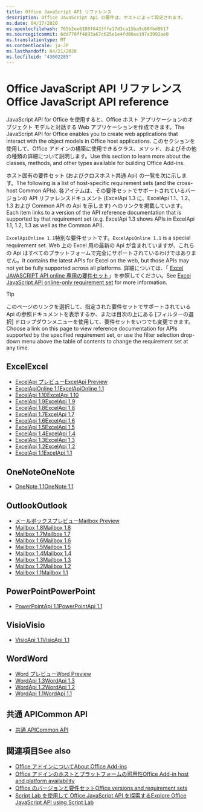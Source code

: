 ```yaml
---
title: Office JavaScript API リファレンス
description: Office JavaScript Api の要件は、ホストによって設定されます。
ms.date: 04/17/2020
ms.openlocfilehash: 765b2ee6108f6433ffe17d3ca15ba9c68fbd9617
ms.sourcegitcommit: 6dd770ff4893a67c625e1e4fd06ee197a3992ae0
ms.translationtype: MT
ms.contentlocale: ja-JP
ms.lasthandoff: 04/21/2020
ms.locfileid: "43602285"
---
```

# <a name="office-javascript-api-reference"></a><span data-ttu-id="1372c-103">Office JavaScript API リファレンス</span><span class="sxs-lookup"><span data-stu-id="1372c-103">Office JavaScript API reference</span></span>

<span data-ttu-id="1372c-104">JavaScript API for Office を使用すると、Office ホスト アプリケーションのオブジェクト モデルと対話する Web アプリケーションを作成できます。</span><span class="sxs-lookup"><span data-stu-id="1372c-104">The JavaScript API for Office enables you to create web applications that interact with the object models in Office host applications.</span></span> <span data-ttu-id="1372c-105">このセクションを使用して、Office アドインの構築に使用できるクラス、メソッド、およびその他の種類の詳細について説明します。</span><span class="sxs-lookup"><span data-stu-id="1372c-105">Use this section to learn more about the classes, methods, and other types available for building Office Add-ins.</span></span>

<span data-ttu-id="1372c-106">ホスト固有の要件セット (およびクロスホスト共通 Api) の一覧を次に示します。</span><span class="sxs-lookup"><span data-stu-id="1372c-106">The following is a list of host-specific requirement sets (and the cross-host Common APIs).</span></span> <span data-ttu-id="1372c-107">各アイテムは、その要件セットでサポートされているバージョンの API リファレンスドキュメント (ExcelApi 1.3 に、ExcelApi 1.1、1.2、1.3 および Common API の Api を示します) へのリンクを掲載しています。</span><span class="sxs-lookup"><span data-stu-id="1372c-107">Each item links to a version of the API reference documentation that is supported by that requirement set (e.g. ExcelApi 1.3 shows APIs in ExcelApi 1.1, 1.2, 1.3 as well as the Common API).</span></span>

<span data-ttu-id="1372c-108">`ExcelApiOnline 1.1`特別な要件セットです。</span><span class="sxs-lookup"><span data-stu-id="1372c-108">`ExcelApiOnline 1.1` is a special requirement set.</span></span> <span data-ttu-id="1372c-109">Web 上の Excel 用の最新の Api が含まれていますが、これらの Api はすべてのプラットフォームで完全にサポートされているわけではありません。</span><span class="sxs-lookup"><span data-stu-id="1372c-109">It contains the latest APIs for Excel on the web, but those APIs may not yet be fully supported across all platforms.</span></span> <span data-ttu-id="1372c-110">詳細については、「 [Excel JAVASCRIPT API online 専用の要件セット](/office/dev/add-ins/reference/requirement-sets/excel-api-online-requirement-set)」を参照してください。</span><span class="sxs-lookup"><span data-stu-id="1372c-110">See [Excel JavaScript API online-only requirement set](/office/dev/add-ins/reference/requirement-sets/excel-api-online-requirement-set) for more information.</span></span>

> [!TIP]
> <span data-ttu-id="1372c-111">このページのリンクを選択して、指定された要件セットでサポートされている Api の参照ドキュメントを表示するか、または目次の上にある [フィルターの選択] ドロップダウンメニューを使用して、要件セットをいつでも変更できます。</span><span class="sxs-lookup"><span data-stu-id="1372c-111">Choose a link on this page to view reference documentation for APIs supported by the specified requirement set, or use the filter selection drop-down menu above the table of contents to change the requirement set at any time.</span></span>

## <a name="excel"></a><span data-ttu-id="1372c-112">Excel</span><span class="sxs-lookup"><span data-stu-id="1372c-112">Excel</span></span>

- [<span data-ttu-id="1372c-113">ExcelApi プレビュー</span><span class="sxs-lookup"><span data-stu-id="1372c-113">ExcelApi Preview</span></span>](/javascript/api/excel?view=excel-js-preview)
- [<span data-ttu-id="1372c-114">ExcelApiOnline 1.1</span><span class="sxs-lookup"><span data-stu-id="1372c-114">ExcelApiOnline 1.1</span></span>](/javascript/api/excel?view=excel-js-online)
- [<span data-ttu-id="1372c-115">ExcelApi 1.10</span><span class="sxs-lookup"><span data-stu-id="1372c-115">ExcelApi 1.10</span></span>](/javascript/api/excel?view=excel-js-1.10)
- [<span data-ttu-id="1372c-116">ExcelApi 1.9</span><span class="sxs-lookup"><span data-stu-id="1372c-116">ExcelApi 1.9</span></span>](/javascript/api/excel?view=excel-js-1.9)
- [<span data-ttu-id="1372c-117">ExcelApi 1.8</span><span class="sxs-lookup"><span data-stu-id="1372c-117">ExcelApi 1.8</span></span>](/javascript/api/excel?view=excel-js-1.8)
- [<span data-ttu-id="1372c-118">ExcelApi 1.7</span><span class="sxs-lookup"><span data-stu-id="1372c-118">ExcelApi 1.7</span></span>](/javascript/api/excel?view=excel-js-1.7)
- [<span data-ttu-id="1372c-119">ExcelApi 1.6</span><span class="sxs-lookup"><span data-stu-id="1372c-119">ExcelApi 1.6</span></span>](/javascript/api/excel?view=excel-js-1.6)
- [<span data-ttu-id="1372c-120">ExcelApi 1.5</span><span class="sxs-lookup"><span data-stu-id="1372c-120">ExcelApi 1.5</span></span>](/javascript/api/excel?view=excel-js-1.5)
- [<span data-ttu-id="1372c-121">ExcelApi 1.4</span><span class="sxs-lookup"><span data-stu-id="1372c-121">ExcelApi 1.4</span></span>](/javascript/api/excel?view=excel-js-1.4)
- [<span data-ttu-id="1372c-122">ExcelApi 1.3</span><span class="sxs-lookup"><span data-stu-id="1372c-122">ExcelApi 1.3</span></span>](/javascript/api/excel?view=excel-js-1.3)
- [<span data-ttu-id="1372c-123">ExcelApi 1.2</span><span class="sxs-lookup"><span data-stu-id="1372c-123">ExcelApi 1.2</span></span>](/javascript/api/excel?view=excel-js-1.2)
- [<span data-ttu-id="1372c-124">ExcelApi 1.1</span><span class="sxs-lookup"><span data-stu-id="1372c-124">ExcelApi 1.1</span></span>](/javascript/api/excel?view=excel-js-1.1)

## <a name="onenote"></a><span data-ttu-id="1372c-125">OneNote</span><span class="sxs-lookup"><span data-stu-id="1372c-125">OneNote</span></span>

- [<span data-ttu-id="1372c-126">OneNote 1.1</span><span class="sxs-lookup"><span data-stu-id="1372c-126">OneNote 1.1</span></span>](/javascript/api/onenote?view=onenote-js-1.1)

## <a name="outlook"></a><span data-ttu-id="1372c-127">Outlook</span><span class="sxs-lookup"><span data-stu-id="1372c-127">Outlook</span></span>

- [<span data-ttu-id="1372c-128">メールボックスプレビュー</span><span class="sxs-lookup"><span data-stu-id="1372c-128">Mailbox Preview</span></span>](/javascript/api/outlook?view=outlook-js-preview)
- [<span data-ttu-id="1372c-129">Mailbox 1.8</span><span class="sxs-lookup"><span data-stu-id="1372c-129">Mailbox 1.8</span></span>](/javascript/api/outlook?view=outlook-js-1.8)
- [<span data-ttu-id="1372c-130">Mailbox 1.7</span><span class="sxs-lookup"><span data-stu-id="1372c-130">Mailbox 1.7</span></span>](/javascript/api/outlook?view=outlook-js-1.7)
- [<span data-ttu-id="1372c-131">Mailbox 1.6</span><span class="sxs-lookup"><span data-stu-id="1372c-131">Mailbox 1.6</span></span>](/javascript/api/outlook?view=outlook-js-1.6)
- [<span data-ttu-id="1372c-132">Mailbox 1.5</span><span class="sxs-lookup"><span data-stu-id="1372c-132">Mailbox 1.5</span></span>](/javascript/api/outlook?view=outlook-js-1.5)
- [<span data-ttu-id="1372c-133">Mailbox 1.4</span><span class="sxs-lookup"><span data-stu-id="1372c-133">Mailbox 1.4</span></span>](/javascript/api/outlook?view=outlook-js-1.4)
- [<span data-ttu-id="1372c-134">Mailbox 1.3</span><span class="sxs-lookup"><span data-stu-id="1372c-134">Mailbox 1.3</span></span>](/javascript/api/outlook?view=outlook-js-1.3)
- [<span data-ttu-id="1372c-135">Mailbox 1.2</span><span class="sxs-lookup"><span data-stu-id="1372c-135">Mailbox 1.2</span></span>](/javascript/api/outlook?view=outlook-js-1.2)
- [<span data-ttu-id="1372c-136">Mailbox 1.1</span><span class="sxs-lookup"><span data-stu-id="1372c-136">Mailbox 1.1</span></span>](/javascript/api/outlook?view=outlook-js-1.1)

## <a name="powerpoint"></a><span data-ttu-id="1372c-137">PowerPoint</span><span class="sxs-lookup"><span data-stu-id="1372c-137">PowerPoint</span></span>

- [<span data-ttu-id="1372c-138">PowerPointApi 1.1</span><span class="sxs-lookup"><span data-stu-id="1372c-138">PowerPointApi 1.1</span></span>](/javascript/api/powerpoint?view=powerpoint-js-1.1)

## <a name="visio"></a><span data-ttu-id="1372c-139">Visio</span><span class="sxs-lookup"><span data-stu-id="1372c-139">Visio</span></span>

- [<span data-ttu-id="1372c-140">VisioApi 1.1</span><span class="sxs-lookup"><span data-stu-id="1372c-140">VisioApi 1.1</span></span>](/javascript/api/visio?view=visio-js-1.1)

## <a name="word"></a><span data-ttu-id="1372c-141">Word</span><span class="sxs-lookup"><span data-stu-id="1372c-141">Word</span></span>

- [<span data-ttu-id="1372c-142">Word プレビュー</span><span class="sxs-lookup"><span data-stu-id="1372c-142">Word Preview</span></span>](/javascript/api/word?view=word-js-preview)
- [<span data-ttu-id="1372c-143">WordApi 1.3</span><span class="sxs-lookup"><span data-stu-id="1372c-143">WordApi 1.3</span></span>](/javascript/api/word?view=word-js-1.3)
- [<span data-ttu-id="1372c-144">WordApi 1.2</span><span class="sxs-lookup"><span data-stu-id="1372c-144">WordApi 1.2</span></span>](/javascript/api/word?view=word-js-1.2)
- [<span data-ttu-id="1372c-145">WordApi 1.1</span><span class="sxs-lookup"><span data-stu-id="1372c-145">WordApi 1.1</span></span>](/javascript/api/word?view=word-js-1.1)

## <a name="common-api"></a><span data-ttu-id="1372c-146">共通 API</span><span class="sxs-lookup"><span data-stu-id="1372c-146">Common API</span></span>

- [<span data-ttu-id="1372c-147">共通 API</span><span class="sxs-lookup"><span data-stu-id="1372c-147">Common API</span></span>](/javascript/api/office?view=common-js)

## <a name="see-also"></a><span data-ttu-id="1372c-148">関連項目</span><span class="sxs-lookup"><span data-stu-id="1372c-148">See also</span></span>

- [<span data-ttu-id="1372c-149">Office アドインについて</span><span class="sxs-lookup"><span data-stu-id="1372c-149">About Office Add-ins</span></span>](/office/dev/add-ins/overview)
- [<span data-ttu-id="1372c-150">Office アドインのホストとプラットフォームの可用性</span><span class="sxs-lookup"><span data-stu-id="1372c-150">Office Add-in host and platform availability</span></span>](/office/dev/add-ins/overview/office-add-in-availability)
- [<span data-ttu-id="1372c-151">Office のバージョンと要件セット</span><span class="sxs-lookup"><span data-stu-id="1372c-151">Office versions and requirement sets</span></span>](/office/dev/add-ins/develop/office-versions-and-requirement-sets)
- [<span data-ttu-id="1372c-152">Script Lab を使用して Office JavaScript API を探索する</span><span class="sxs-lookup"><span data-stu-id="1372c-152">Explore Office JavaScript API using Script Lab</span></span>](/office/dev/add-ins/overview/explore-with-script-lab)
